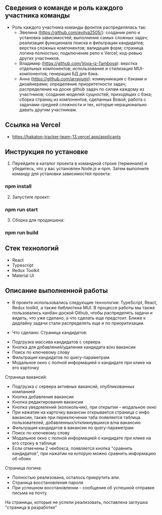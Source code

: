 ## Сведения о команде и роль каждого участника команды

- Роль каждого участника команды фронтов распределялась так:
  - Эвелина (https://github.com/evilya2505/): создание репо и установка зависимостей; выполнение самых сложных задач; реализация функционала поиска и фильтрации кандидатов; верстка сложных компонентов; валидация форм; страница логина полностью; подключение репо к Vercel; код-ревью других участников.
  - Владимир (https://github.com/Vova-iz-Tambova): верстка отдельных компонентов; использование и стилизация MUI-компонентов; генерация БД для бэка.
  - Анна (https://github.com/arrayumi): коммуникация с бэками и дизайнерами; определение приоритетности задач; распределение на доске github задач по силам каждому из участников; создание моделей сущностей, приходящих с бэка; сборка страниц из компонентов, сделанных Вовой; работа с задачами средней сложности и тех, которые нерационально давать другим участникам.

## Ссылка на Vercel

- https://hakaton-tracker-team-13.vercel.app/applicants

## Инструкция по установке

1. Перейдите в каталог проекта в командной строке (терминале) и убедитесь, что у вас установлен Node.js и npm. Затем выполните команду для установки зависимостей проекта:

### npm install

2. Запустите проект:

### npm run start

3. Сборка для продакшена:

### npm run build

## Стек технологий

- React
- Typescript
- Redux Toolkit
- Material UI

## Описание выполненной работы

- В проекте использовались следующие технологии: TypeScript, React, Redux toolkit, а также библиотека MUI. В процессе работы мы также пользовались канбан-доской Github, чтобы распределять задачи и видеть, что уже сделано, а что сделать еще предстоит. Ближе к дедлайну задачи стали распределять еще и по приоритизации.

- Что сделано:
  Страница кандидатов:

* Подгрузка массива кандидатов с сервера
* Кнопка для добавления/удаления кандидата в/из вакансии
* Поиск по ключевому слову
* Фильтрация кандидатов по query-параметрам
* Модальное окно с полной информацией о кандидате при клике на его карточку

Страница вакансий:

- Подгрузка с сервера активных вакансий, опубликованных компанией
- Кнопка добавления вакансии
- Кнопка редактирования вакансии
- Кнопка уведомлений (колокольчик), при открытии - модальное окно
- При нажатии на карточку вакансии открывается страница с инфо вакансии, также при переключении таба появляется таблица пользователей, добавленных/откликнувшихся в/на вакансию
- Фильтрация кандидатов в вакансии по query-параметрам
- Поиск по ключевому слову
- Модальное окно с полной информацией о кандидате при клике на его строку в таблице
- Если отмечены 2 чекбокса, появляется кнопка "сравнить кандидатов", при нажатии на которую можно сравнить информацию об обоих

Страница логина:

- Полностью реализована, осталось прикрутить апи.
- Страница восстановления пароля
- При успешном восстановлении - сообщение об успешной отправке письма на почту

На страницы, которые не успели реализовать, поставлена заглушка "страница в разработке"
